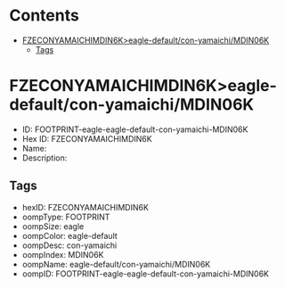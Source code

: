 



Contents
========

* [FZECONYAMAICHIMDIN6K>eagle-default/con-yamaichi/MDIN06K](#fzeconyamaichimdin6keagle-defaultcon-yamaichimdin06k)
	* [Tags](#tags)

# FZECONYAMAICHIMDIN6K>eagle-default/con-yamaichi/MDIN06K

- ID: FOOTPRINT-eagle-eagle-default-con-yamaichi-MDIN06K
- Hex ID: FZECONYAMAICHIMDIN6K
- Name: 
- Description: 

## Tags

- hexID: FZECONYAMAICHIMDIN6K
- oompType: FOOTPRINT
- oompSize: eagle
- oompColor: eagle-default
- oompDesc: con-yamaichi
- oompIndex: MDIN06K
- oompName: eagle-default/con-yamaichi/MDIN06K
- oompID: FOOTPRINT-eagle-eagle-default-con-yamaichi-MDIN06K
